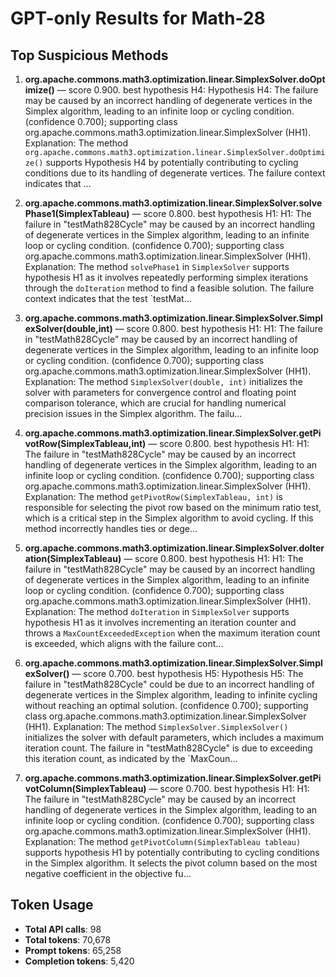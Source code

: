 # GPT-only Results for Math-28

## Top Suspicious Methods

1. **org.apache.commons.math3.optimization.linear.SimplexSolver.doOptimize()** — score 0.900. best hypothesis H4: Hypothesis H4: The failure may be caused by an incorrect handling of degenerate vertices in the Simplex algorithm, leading to an infinite loop or cycling condition. (confidence 0.700); supporting class org.apache.commons.math3.optimization.linear.SimplexSolver (HH1).
    Explanation: The method `org.apache.commons.math3.optimization.linear.SimplexSolver.doOptimize()` supports Hypothesis H4 by potentially contributing to cycling conditions due to its handling of degenerate vertices. The failure context indicates that ...

2. **org.apache.commons.math3.optimization.linear.SimplexSolver.solvePhase1(SimplexTableau)** — score 0.800. best hypothesis H1: H1: The failure in "testMath828Cycle" may be caused by an incorrect handling of degenerate vertices in the Simplex algorithm, leading to an infinite loop or cycling condition. (confidence 0.700); supporting class org.apache.commons.math3.optimization.linear.SimplexSolver (HH1).
    Explanation: The method `solvePhase1` in `SimplexSolver` supports hypothesis H1 as it involves repeatedly performing simplex iterations through the `doIteration` method to find a feasible solution. The failure context indicates that the test `testMat...

3. **org.apache.commons.math3.optimization.linear.SimplexSolver.SimplexSolver(double,int)** — score 0.800. best hypothesis H1: H1: The failure in "testMath828Cycle" may be caused by an incorrect handling of degenerate vertices in the Simplex algorithm, leading to an infinite loop or cycling condition. (confidence 0.700); supporting class org.apache.commons.math3.optimization.linear.SimplexSolver (HH1).
    Explanation: The method `SimplexSolver(double, int)` initializes the solver with parameters for convergence control and floating point comparison tolerance, which are crucial for handling numerical precision issues in the Simplex algorithm. The failu...

4. **org.apache.commons.math3.optimization.linear.SimplexSolver.getPivotRow(SimplexTableau,int)** — score 0.800. best hypothesis H1: H1: The failure in "testMath828Cycle" may be caused by an incorrect handling of degenerate vertices in the Simplex algorithm, leading to an infinite loop or cycling condition. (confidence 0.700); supporting class org.apache.commons.math3.optimization.linear.SimplexSolver (HH1).
    Explanation: The method `getPivotRow(SimplexTableau, int)` is responsible for selecting the pivot row based on the minimum ratio test, which is a critical step in the Simplex algorithm to avoid cycling. If this method incorrectly handles ties or dege...

5. **org.apache.commons.math3.optimization.linear.SimplexSolver.doIteration(SimplexTableau)** — score 0.800. best hypothesis H1: H1: The failure in "testMath828Cycle" may be caused by an incorrect handling of degenerate vertices in the Simplex algorithm, leading to an infinite loop or cycling condition. (confidence 0.700); supporting class org.apache.commons.math3.optimization.linear.SimplexSolver (HH1).
    Explanation: The method `doIteration` in `SimplexSolver` supports hypothesis H1 as it involves incrementing an iteration counter and throws a `MaxCountExceededException` when the maximum iteration count is exceeded, which aligns with the failure cont...

6. **org.apache.commons.math3.optimization.linear.SimplexSolver.SimplexSolver()** — score 0.700. best hypothesis H5: Hypothesis H5: The failure in "testMath828Cycle" could be due to an incorrect handling of degenerate vertices in the Simplex algorithm, leading to infinite cycling without reaching an optimal solution. (confidence 0.700); supporting class org.apache.commons.math3.optimization.linear.SimplexSolver (HH1).
    Explanation: The method `SimplexSolver.SimplexSolver()` initializes the solver with default parameters, which includes a maximum iteration count. The failure in "testMath828Cycle" is due to exceeding this iteration count, as indicated by the `MaxCoun...

7. **org.apache.commons.math3.optimization.linear.SimplexSolver.getPivotColumn(SimplexTableau)** — score 0.700. best hypothesis H1: H1: The failure in "testMath828Cycle" may be caused by an incorrect handling of degenerate vertices in the Simplex algorithm, leading to an infinite loop or cycling condition. (confidence 0.700); supporting class org.apache.commons.math3.optimization.linear.SimplexSolver (HH1).
    Explanation: The method `getPivotColumn(SimplexTableau tableau)` supports hypothesis H1 by potentially contributing to cycling conditions in the Simplex algorithm. It selects the pivot column based on the most negative coefficient in the objective fu...


## Token Usage

- **Total API calls**: 98
- **Total tokens**: 70,678
- **Prompt tokens**: 65,258
- **Completion tokens**: 5,420
